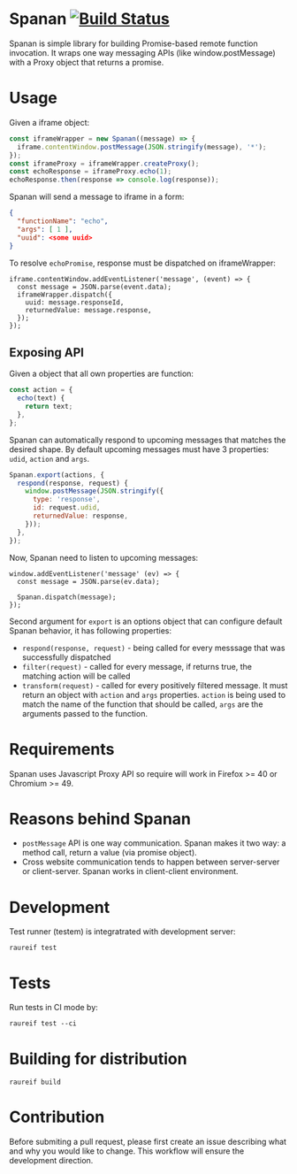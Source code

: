 # Spanan [![Build Status](https://travis-ci.org/chrmod/spanan.svg?branch=master)](https://travis-ci.org/chrmod/spanan)

Spanan is simple library for building Promise-based remote function invocation.
It wraps one way messaging APIs (like window.postMessage) with a Proxy object
that returns a promise.

# Usage

Given a iframe object:

```javascript
const iframeWrapper = new Spanan((message) => {
  iframe.contentWindow.postMessage(JSON.stringify(message), '*');
});
const iframeProxy = iframeWrapper.createProxy();
const echoResponse = iframeProxy.echo(1);
echoResponse.then(response => console.log(response));
```

Spanan will send a message to iframe in a form:

```json
{
  "functionName": "echo",
  "args": [ 1 ],
  "uuid": <some uuid>
}
```

To resolve `echoPromise`, response must be dispatched on iframeWrapper:

```
iframe.contentWindow.addEventListener('message', (event) => {
  const message = JSON.parse(event.data);
  iframeWrapper.dispatch({
    uuid: message.responseId,
    returnedValue: message.response,
  });
});
```

## Exposing API

Given a object that all own properties are function:

```js
const action = {
  echo(text) {
    return text;
  },
};
```

Spanan can automatically respond to upcoming messages that matches the desired
shape. By default upcoming messages must have 3 properties: `udid`, `action` and `args`.

```js
Spanan.export(actions, {
  respond(response, request) {
    window.postMessage(JSON.stringify({
      type: 'response',
      id: request.udid,
      returnedValue: response,
    }));
  },
});
```

Now, Spanan need to listen to upcoming messages:

```
window.addEventListener('message' (ev) => {
  const message = JSON.parse(ev.data);

  Spanan.dispatch(message);
});
```

Second argument for `export` is an options object that can configure default
Spanan behavior, it has following properties:

* `respond(response, request)` - being called for every messsage that was successfully dispatched
* `filter(request)` - called for every message, if returns true, the matching action will be called
* `transform(request)` - called for every positively filtered message. It must return an object with `action` and `args` properties. `action` is being used to match the name of the function that should be called, `args` are the arguments passed to the function.

# Requirements

Spanan uses Javascript Proxy API so require will work in Firefox >= 40 or
Chromium >= 49.

# Reasons behind Spanan

- `postMessage` API is one way communication. Spanan makes it two way: a method
  call, return a value (via promise object).
- Cross website communication tends to happen between server-server or
  client-server. Spanan works in client-client environment.


# Development

Test runner (testem) is integratrated with development server:

```
raureif test
```

# Tests

Run tests in CI mode by:

```
raureif test --ci
```

# Building for distribution

```
raureif build
```

# Contribution

Before submiting a pull request, please first create an issue describing what
and why you would like to change. This workflow will ensure the development
direction.
